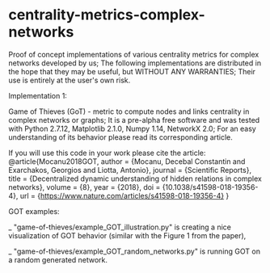 # centrality-metrics-complex-networks
Proof of concept implementations of various centrality metrics for complex networks developed by us;
The following implementations are distributed in the hope that they may be useful, but WITHOUT ANY WARRANTIES; Their use is entirely at the user's own risk.

Implementation 1:

Game of Thieves (GoT) - metric to compute nodes and links centrality in complex networks or graphs;
It is a pre-alpha free software and was tested with Python 2.7.12, Matplotlib 2.1.0, Numpy 1.14, NetworkX 2.0;
For an easy understanding of its behavior please read its corresponding article.

If you will use this code in your work please cite the article:
@article{Mocanu2018GOT,
  author =        {Mocanu, Decebal Constantin and Exarchakos, Georgios and Liotta, Antonio},
  journal =       {Scientific Reports},
  title =         {Decentralized dynamic understanding of hidden relations in complex networks},
  volume =        {8},
  year =          {2018},
  doi =           {10.1038/s41598-018-19356-4},
  url =           {https://www.nature.com/articles/s41598-018-19356-4}
}

GOT examples: 

_ "game-of-thieves/example_GOT_illustration.py" is creating a nice visualization of GOT behavior (similar with the Figure 1 from the paper), 

_ "game-of-thieves/example_GOT_random_networks.py" is running GOT on a random generated network.
